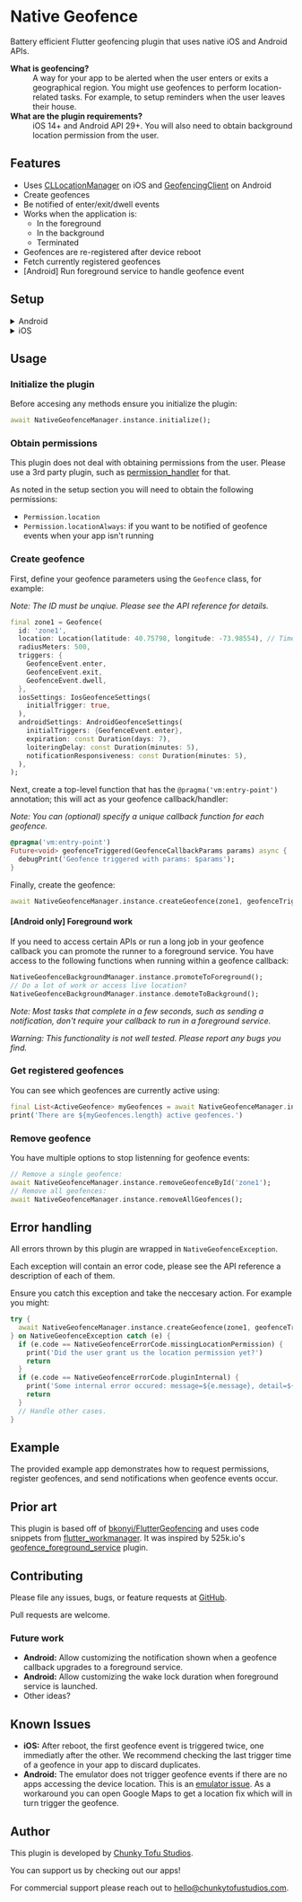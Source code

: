 # Native Geofence

Battery efficient Flutter geofencing plugin that uses native iOS and Android APIs.

<dl>
  <dt><b>What is geofencing?</b></dt>
  <dd>A way for your app to be alerted when the user enters or exits a geographical region. You might use geofences to perform location-related tasks. For example, to setup reminders when the user leaves their house.</dd>
  <dt><b>What are the plugin requirements?</b></dt>
  <dd>iOS 14+ and Android API 29+. You will also need to obtain background location permission from the user.</dd>
</dl>

## Features

* Uses [CLLocationManager](https://developer.apple.com/documentation/corelocation/cllocationmanager) on iOS and [GeofencingClient](https://developer.android.com/develop/sensors-and-location/location/geofencing) on Android
* Create geofences
* Be notified of enter/exit/dwell events
* Works when the application is:
  * In the foreground
  * In the background
  * Terminated
* Geofences are re-registered after device reboot
* Fetch currently registered geofences
* [Android] Run foreground service to handle geofence event

## Setup

<details>
<summary>Android</summary>

### Android

1. Upgrade to Kotlin `1.9.25` or later

Follow the guide [here](https://docs.flutter.dev/release/breaking-changes/kotlin-version) to ensure your Kotlin version is at least `1.9.25`.

The latest Kotlin version can be found [here](https://mvnrepository.com/artifact/org.jetbrains.kotlin.android/org.jetbrains.kotlin.android.gradle.plugin). Note that as of Jan 2025 Flutter does not work well with Kotlin 2+.

NOTE: You may also need Gradle 8+ to use this plugin. See this [issue](https://github.com/ChunkyTofuStudios/native_geofence/issues/4).

2. Set your `minSdkVersion` to `25` or above.

*Explanation: The library has been modified to support Android 7.1 (API 25) and above.*

See the [example plugin](https://github.com/ChunkyTofuStudios/native_geofence/blob/main/example/android/app/src/main/AndroidManifest.xml) for a full demonstration.

3. In your `AndroidManifest.xml` add the following lines right before `</application>`:

```xml
<!-- Used by plugin: native_geofence -->
<receiver android:name="com.chunkytofustudios.native_geofence.receivers.NativeGeofenceBroadcastReceiver"
          android:exported="true"/>
<receiver android:name="com.chunkytofustudios.native_geofence.receivers.NativeGeofenceRebootBroadcastReceiver"
          android:exported="true">
    <intent-filter>
        <action android:name="android.intent.action.BOOT_COMPLETED"></action>
    </intent-filter>
</receiver>
<service android:name="com.chunkytofustudios.native_geofence.NativeGeofenceForegroundService"
          android:permission="android.permission.BIND_JOB_SERVICE" android:exported="true"/>
```

*Explanation: The `NativeGeofenceBroadcastReceiver` is used to listen for geofence events the Android OS sends. The `NativeGeofenceRebootBroadcastReceiver` runs after device reboot and re-registers geofences (this is required since Android doesn't retain them). Finally, `NativeGeofenceForegroundService` is utilized when you want to run a foreground service when handling a geofence callback.*

4. In the same file declare the neccesary permissions before the `<application ...` line:

```xml
<!-- Used by plugin: native_geofence -->
<uses-permission android:name="android.permission.ACCESS_COARSE_LOCATION"/>
<uses-permission android:name="android.permission.ACCESS_FINE_LOCATION"/>
<uses-permission android:name="android.permission.ACCESS_BACKGROUND_LOCATION" />
<uses-permission android:name="android.permission.RECEIVE_BOOT_COMPLETED"/>
<uses-permission android:name="android.permission.WAKE_LOCK"/>
```

*Explanation: The coarse and fine locations are required to create a geofence. The background location permission is [also required](https://developer.android.com/develop/sensors-and-location/location/geofencing#RequestGeofences) for geofence creation on Android API level 29+. The boot completed permission is required to re-register geofences after reboot. The wake lock permission is only required if you need to run foreground services to respond to geofence events.*

</details>

<details>
<summary>iOS</summary>
 
### iOS

1. Migrate your app to Swift

If your app is using Objective-C you will need to migrate to Swift. [Here is a guide](https://medium.com/@serge_shkurko/50-shades-of-pain-or-how-to-migrate-a-flutter-project-from-objective-c-to-swift-76ada31ab0e3) you can follow.

2. In your `Info.plist` add the following key-value pairs:

```xml
<key>NSLocationWhenInUseUsageDescription</key>
<string>USER_VISIBLE_STRING__DESCRIBE_HOW_YOUR_APP_USES_LOCATION.</string>
<key>NSLocationAlwaysAndWhenInUseUsageDescription</key>
<string>USER_VISIBLE_STRING__DESCRIBE_HOW_YOUR_APP_USES_BACKGROUND_LOCATION.</string>
```

*Explanation: The in-use location permission is required to create geofences. The always location permission is [required](https://dwirandyh.medium.com/deep-dive-into-core-location-in-ios-geofencing-region-monitoring-7846802c968e) if you want to be notified of geofence events when your app isn't running.*

3. Update your AppDelegate to call `NativeGeofencePlugin`:

<details>
<summary>Swift</summary>

#### Swift

In your `AppDelegate.swift` file import the plugin:

```swift
import native_geofence
```

and add the following near the top of the `application` function:

```swift
// Used by plugin: native_geofence
NativeGeofencePlugin.setPluginRegistrantCallback { registry in
    GeneratedPluginRegistrant.register(with: registry)
}
```

</details>

<details>
<summary>Objective-C</summary>

#### Objective-C

In your `AppDelegate.m` file import the plugin and define the `registerPlugins` function:

```objc
#import <native_geofence/NativeGofencePlugin.h>

void registerPlugins(NSObject<FlutterPluginRegistry>* registry) {
  [GeneratedPluginRegistrant registerWithRegistry:registry];
}
```

and add the following within the `application(_:didFinishLaunchingWithOptions:)` function:

```objc
// Used by plugin: native_geofence
[NativeGofencePlugin setPluginRegistrantCallback:registerPlugins];
```

</details>

<br>

3. Set your iOS version to `14.0` or above.

You can do so in your `Podfile` by adding the line `platform :ios, '14.0'`.

*Explanation: If you need to support prior iOS builds it might be possible to accommodate this. Please send a PR or file a bug.*

See the [example plugin](https://github.com/ChunkyTofuStudios/native_geofence/tree/main/example/ios/Runner) for a full demonstration.

</details>

## Usage

### Initialize the plugin

Before accesing any methods ensure you initialize the plugin:

```dart
await NativeGeofenceManager.instance.initialize();
```

### Obtain permissions

This plugin does not deal with obtaining permissions from the user. Please use a 3rd party plugin, such as [permission_handler](https://pub.dev/packages/permission_handler) for that.

As noted in the setup section you will need to obtain the following permissions:

* `Permission.location`
* `Permission.locationAlways`: if you want to be notified of geofence events when your app isn't running

### Create geofence

First, define your geofence parameters using the `Geofence` class, for example:

*Note: The ID must be unqiue. Please see the API reference for details.*

```dart
final zone1 = Geofence(
  id: 'zone1',
  location: Location(latitude: 40.75798, longitude: -73.98554), // Times Square
  radiusMeters: 500,
  triggers: {
    GeofenceEvent.enter,
    GeofenceEvent.exit,
    GeofenceEvent.dwell,
  },
  iosSettings: IosGeofenceSettings(
    initialTrigger: true,
  ),
  androidSettings: AndroidGeofenceSettings(
    initialTriggers: {GeofenceEvent.enter},
    expiration: const Duration(days: 7),
    loiteringDelay: const Duration(minutes: 5),
    notificationResponsiveness: const Duration(minutes: 5),
  ),
);
```

Next, create a top-level function that has the `@pragma('vm:entry-point')` annotation; this will act as your geofence callback/handler:

*Note: You can (optional) specify a unique callback function for each geofence.*

```dart
@pragma('vm:entry-point')
Future<void> geofenceTriggered(GeofenceCallbackParams params) async {
  debugPrint('Geofence triggered with params: $params');
}
```

Finally, create the geofence:

```dart
await NativeGeofenceManager.instance.createGeofence(zone1, geofenceTriggered);
```

#### [Android only] Foreground work

If you need to access certain APIs or run a long job in your geofence callback you can promote the runner to a foreground service. You have access to the following functions when running within a geofence callback:

```dart
NativeGeofenceBackgroundManager.instance.promoteToForeground();
// Do a lot of work or access live location?
NativeGeofenceBackgroundManager.instance.demoteToBackground();
```

*Note: Most tasks that complete in a few seconds, such as sending a notification, don't require your callback to run in a foreground service.*

*Warning: This functionality is not well tested. Please report any bugs you find.*

### Get registered geofences

You can see which geofences are currently active using:

```dart
final List<ActiveGeofence> myGeofences = await NativeGeofenceManager.instance.getRegisteredGeofences();
print('There are ${myGeofences.length} active geofences.')
```

### Remove geofence

You have multiple options to stop listenning for geofence events:

```dart
// Remove a single geofence:
await NativeGeofenceManager.instance.removeGeofenceById('zone1');
// Remove all geofences:
await NativeGeofenceManager.instance.removeAllGeofences();
```

## Error handling

All errors thrown by this plugin are wrapped in `NativeGeofenceException`.

Each exception will contain an error code, please see the API reference a description of each of them.

Ensure you catch this exception and take the neccesary action. For example you might:

```dart
try {
  await NativeGeofenceManager.instance.createGeofence(zone1, geofenceTriggered);
} on NativeGeofenceException catch (e) {
  if (e.code == NativeGeofenceErrorCode.missingLocationPermission) {
    print('Did the user grant us the location permission yet?')
    return
  }
  if (e.code == NativeGeofenceErrorCode.pluginInternal) {
    print('Some internal error occured: message=${e.message}, detail=${e.details}, stackTrace=${e.stacktrace}')
    return
  }
  // Handle other cases.
}
```

## Example

The provided example app demonstrates how to request permissions, register geofences, and send notifications when geofence events occur.

## Prior art

This plugin is based off of [bkonyi/FlutterGeofencing](https://github.com/bkonyi/FlutterGeofencing) and uses code snippets from [flutter_workmanager](https://github.com/fluttercommunity/flutter_workmanager). It was inspired by 525k.io's [geofence_foreground_service](https://pub.dev/packages/geofence_foreground_service) plugin.

## Contributing

Please file any issues, bugs, or feature requests at [GitHub](https://github.com/ChunkyTofuStudios/native_geofence/issues).

Pull requests are welcome.

### Future work

* **Android:** Allow customizing the notification shown when a geofence callback upgrades to a foreground service.
* **Android:** Allow customizing the wake lock duration when foreground service is launched.
* Other ideas?

## Known Issues

* **iOS:** After reboot, the first geofence event is triggered twice, one immediatly after the other. We recommend checking the last trigger time of a geofence in your app to discard duplicates.
* **Android:** The emulator does not trigger geofence events if there are no apps accessing the device location. This is an [emulator issue](https://www.b4x.com/android/forum/threads/solved-sanity-check-does-the-android-emulator-work-with-geofences.139196/page-2#post-881415). As a workaround you can open Google Maps to get a location fix which will in turn trigger the geofence.

## Author

This plugin is developed by [Chunky Tofu Studios](https://chunkytofustudios.com).

You can support us by checking out our apps!

For commercial support please reach out to hello@chunkytofustudios.com.
